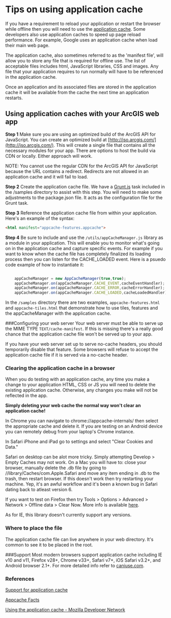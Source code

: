 Tips on using application cache
===============================

If you have a requirement to reload your application or restart the browser while offline then you will need to use the [application cache](http://appcachefacts.info/). Some developers also use application caches to speed up page reload performance. For example, Google uses an application cache when load their main web page.

The application cache, also sometimes referred to as the 'manifest file', will allow you to store any file that is required for offline use. The list of acceptable files includes html, JavaScript libraries, CSS and images. Any file that your application requires to run normally will have to be referenced in the application cache. 

Once an application and its associated files are stored in the application cache it will be available from the cache the next time an application restarts.

## Using application caches with your ArcGIS web app

**Step 1** Make sure you are using an optimized build of the ArcGIS API for JavaScript. You can create an optimized build at [http://jso.arcgis.com/](http://jso.arcgis.com/). This will create a single file that contains all the necessary modules for your app. There are options to host the build via CDN or locally. Either approach will work.

NOTE: You cannot use the regular CDN for the ArcGIS API for JavaScript because the URL contains a redirect. Redirects are not allowed in an application cache and it will fail to load.

**Step 2** Create the application cache file. We have a [Grunt.js](http://gruntjs.com/) task included in the /samples directory to assist with this step. You will need to make some adjustments to the package.json file. It acts as the configuration file for the Grunt task. 

**Step 3** Reference the application cache file from within your application. Here's an example of the syntax:

```html
<html manifest="appcache-features.appcache">

```

**Step 4** Be sure to include and use the `/utils/appCacheManager.js` library as a module in your application. This will enable you to monitor what's going on in the application cache and capture specific events. For example if you want to know when the cache file has completely finalized its loading process then you can listen for the CACHE_LOADED event. Here is a psuedo code example of how to instantiate it:

```js

    appCacheManager = new AppCacheManager(true,true);
    appCacheManager.on(appCacheManager.CACHE_EVENT,cacheEventHandler);
    appCacheManager.on(appCacheManager.CACHE_ERROR,cacheErrorHandler);
    appCacheManager.on(appCacheManager.CACHE_LOADED,cacheLoadedHandler);

```

In the `/samples` directory there are two examples, `appcache-features.html` and `appcache-tiles.html` that demonstrate how to use tiles, features and the appCacheManager with the application cache. 

###Configuring your web server
Your web server must be able to serve up the MIME TYPE `TEXT/cache-manifest`. If this is missing there's a really good chance that the application cache file won't be served up to your app. 

If you have your web server set up to serve no-cache headers, you should temporarily disable that feature. Some browsers will refuse to accept the application cache file if it is served via a no-cache header.

### Clearing the application cache in a browser

When you do testing with an application cache, any time you make a change to your application HTML, CSS or JS you will need to delete the existing application cache. Otherwise, any changes you make will not be reflected in the app. 

**Simply deleting your web cache the normal way won't clear an application cache!**

In Chrome you can navigate to chrome://appcache-internals/ then select the appropriate cache and delete it. If you are testing on an Android device you can remotely debug from your laptop's Chrome instance.

In Safari iPhone and iPad go to settings and select "Clear Cookies and Data."

Safari on desktop can be alot more tricky. Simply attempting Develop > Empty Caches may not work. On a Mac you will have to: close your browser, manually delete the .db file by going to /<username>/library/Caches/com.Apple.Safari and move any item ending in .db to the trash, then restart browser. If this doesn't work then try restarting your machine. Yep, it's an awful workflow and it's been a known bug in Safari dating back to atleast version 6. 

If you want to test on Firefox then try Tools > Options > Advanced > Network > Offline data > Clear Now. More info is available [here](https://developer.mozilla.org/en-US/docs/Web/HTML/Using_the_application_cache#Storage_location_and_clearing_the_offline_cache).

As for IE, this library doesn't currently support any versions.

### Where to place the file

The application cache file can live anywhere in your web directory. It's common to see it to be placed in the root.

###Support
Most modern browsers support application cache including IE v10 and v11, Firefox v28+, Chrome v33+, Safari v7+, iOS Safari v3.2+, and Android browser 2.1+. For more detailed info refer to [caniuse.com](http://caniuse.com/#search=appcache).

### References

[Support for application cache](http://caniuse.com/#search=appcache)

[Appcache Facts](http://appcachefacts.info/) 

[Using the application cache - Mozilla Developer Network](https://developer.mozilla.org/en-US/docs/Web/HTML/Using_the_application_cache)
